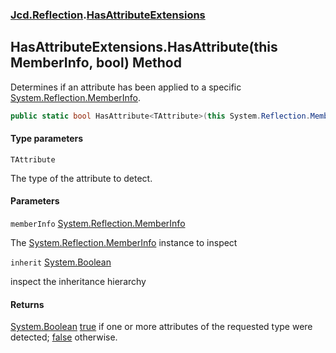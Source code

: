 ### [Jcd.Reflection](Jcd.Reflection.md 'Jcd.Reflection').[HasAttributeExtensions](HasAttributeExtensions.md 'Jcd.Reflection.HasAttributeExtensions')

## HasAttributeExtensions.HasAttribute<TAttribute>(this MemberInfo, bool) Method

Determines if an attribute has been applied to a
specific [System.Reflection.MemberInfo](https://docs.microsoft.com/en-us/dotnet/api/System.Reflection.MemberInfo 'System.Reflection.MemberInfo').

```csharp
public static bool HasAttribute<TAttribute>(this System.Reflection.MemberInfo memberInfo, bool inherit=false);
```

#### Type parameters

<a name='Jcd.Reflection.HasAttributeExtensions.HasAttribute_TAttribute_(thisSystem.Reflection.MemberInfo,bool).TAttribute'></a>

`TAttribute`

The type of the attribute to detect.

#### Parameters

<a name='Jcd.Reflection.HasAttributeExtensions.HasAttribute_TAttribute_(thisSystem.Reflection.MemberInfo,bool).memberInfo'></a>

`memberInfo` [System.Reflection.MemberInfo](https://docs.microsoft.com/en-us/dotnet/api/System.Reflection.MemberInfo 'System.Reflection.MemberInfo')

The [System.Reflection.MemberInfo](https://docs.microsoft.com/en-us/dotnet/api/System.Reflection.MemberInfo 'System.Reflection.MemberInfo')
instance to inspect

<a name='Jcd.Reflection.HasAttributeExtensions.HasAttribute_TAttribute_(thisSystem.Reflection.MemberInfo,bool).inherit'></a>

`inherit` [System.Boolean](https://docs.microsoft.com/en-us/dotnet/api/System.Boolean 'System.Boolean')

inspect the inheritance hierarchy

#### Returns

[System.Boolean](https://docs.microsoft.com/en-us/dotnet/api/System.Boolean 'System.Boolean')
[true](https://docs.microsoft.com/en-us/dotnet/csharp/language-reference/builtin-types/bool 'https://docs.microsoft.com/en-us/dotnet/csharp/language-reference/builtin-types/bool')
if one or more attributes of the requested type were detected;
[false](https://docs.microsoft.com/en-us/dotnet/csharp/language-reference/builtin-types/bool 'https://docs.microsoft.com/en-us/dotnet/csharp/language-reference/builtin-types/bool')
otherwise.